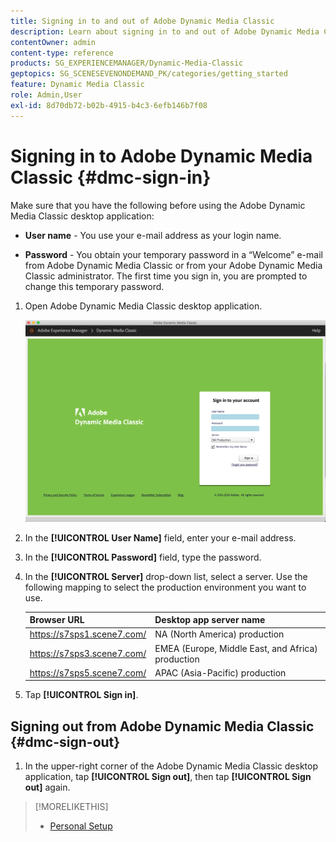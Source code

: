 ```yaml
---
title: Signing in to and out of Adobe Dynamic Media Classic
description: Learn about signing in to and out of Adobe Dynamic Media Classic and connecting to a production environment server in North America (NA), or Europe, Middle East, Africa (EMEA), or Asia-Pacific (APAC).
contentOwner: admin
content-type: reference
products: SG_EXPERIENCEMANAGER/Dynamic-Media-Classic
geptopics: SG_SCENESEVENONDEMAND_PK/categories/getting_started
feature: Dynamic Media Classic
role: Admin,User
exl-id: 8d70db72-b02b-4915-b4c3-6efb146b7f08
---
```

<!-- UPDATE THIS TOPIC AFTER DECEMBER 31, 2020!!!!! -->

# Signing in to Adobe Dynamic Media Classic {#dmc-sign-in}

Make sure that you have the following before using the Adobe Dynamic Media Classic desktop application:

* **User name** - You use your e-mail address as your login name.

* **Password** - You obtain your temporary password in a “Welcome” e-mail from Adobe Dynamic Media Classic or from your Adobe Dynamic Media Classic administrator. The first time you sign in, you are prompted to change this temporary password.

1. Open Adobe Dynamic Media Classic desktop application.

    ![Adobe Dynamic Media Classic sign in](/help/assets/dmclassic-login1.png)

1. In the **[!UICONTROL User Name]** field, enter your e-mail address.
1. In the **[!UICONTROL Password]** field, type the password.
1. In the **[!UICONTROL Server]** drop-down list, select a server. 
Use the following mapping to select the production environment you want to use.

    | Browser URL | Desktop app server name |
    |---|---|
    | https://s7sps1.scene7.com/ | NA (North America) production |
    | https://s7sps3.scene7.com/ | EMEA (Europe, Middle East, and Africa) production |
    | https://s7sps5.scene7.com/ | APAC (Asia-Pacific) production |

1. Tap **[!UICONTROL Sign in]**.

## Signing out from Adobe Dynamic Media Classic {#dmc-sign-out} 

1. In the upper-right corner of the Adobe Dynamic Media Classic desktop application, tap **[!UICONTROL Sign out]**, then tap **[!UICONTROL Sign out]** again.

>[!MORELIKETHIS]
>
>* [Personal Setup](personal-setup.md#personal_setup)
